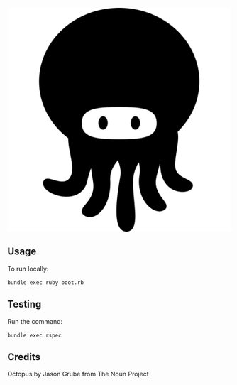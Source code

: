 ![Octopus](https://raw.githubusercontent.com/christopheradams/octopodes/master/vendor/assets/icon_15331/icon_15331.png)

## Usage

To run locally:

    bundle exec ruby boot.rb

## Testing

Run the command:

    bundle exec rspec

## Credits

Octopus by Jason Grube from The Noun Project
